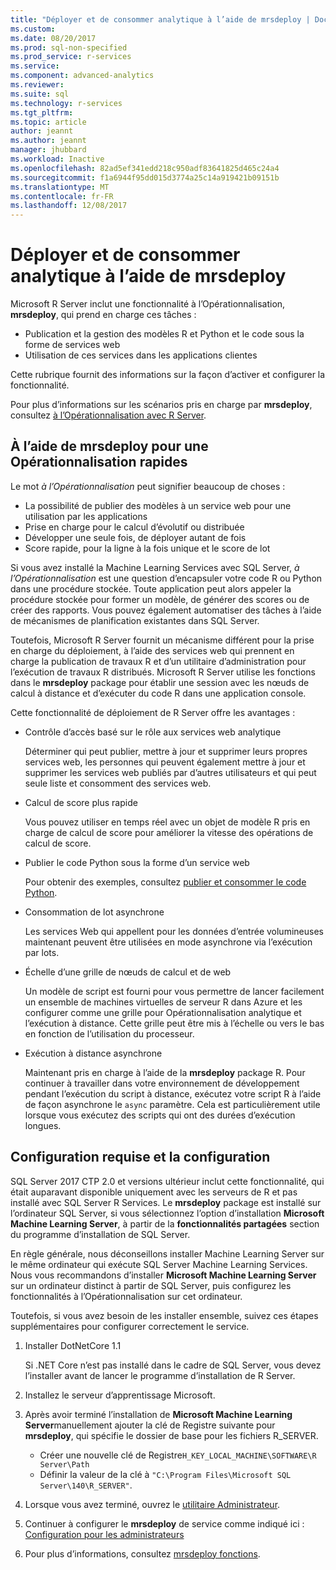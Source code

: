 ```yaml
---
title: "Déployer et de consommer analytique à l’aide de mrsdeploy | Documents Microsoft"
ms.custom: 
ms.date: 08/20/2017
ms.prod: sql-non-specified
ms.prod_service: r-services
ms.service: 
ms.component: advanced-analytics
ms.reviewer: 
ms.suite: sql
ms.technology: r-services
ms.tgt_pltfrm: 
ms.topic: article
author: jeannt
ms.author: jeannt
manager: jhubbard
ms.workload: Inactive
ms.openlocfilehash: 82ad5ef341edd218c950adf83641825d465c24a4
ms.sourcegitcommit: f1a6944f95dd015d3774a25c14a919421b09151b
ms.translationtype: MT
ms.contentlocale: fr-FR
ms.lasthandoff: 12/08/2017
---
```

# <a name="deploy-and-consume-analytics-using-mrsdeploy"></a>Déployer et de consommer analytique à l’aide de mrsdeploy

Microsoft R Server inclut une fonctionnalité à l’Opérationnalisation, **mrsdeploy**, qui prend en charge ces tâches :

+ Publication et la gestion des modèles R et Python et le code sous la forme de services web
+ Utilisation de ces services dans les applications clientes

Cette rubrique fournit des informations sur la façon d’activer et configurer la fonctionnalité.

Pour plus d’informations sur les scénarios pris en charge par **mrsdeploy**, consultez [à l’Opérationnalisation avec R Server](https://docs.microsoft.com/r-server/what-is-operationalization).

## <a name="using-mrsdeploy-for-operationalization"></a>À l’aide de mrsdeploy pour une Opérationnalisation rapides

Le mot *à l’Opérationnalisation* peut signifier beaucoup de choses :

+ La possibilité de publier des modèles à un service web pour une utilisation par les applications
+ Prise en charge pour le calcul d’évolutif ou distribuée
+ Développer une seule fois, de déployer autant de fois
+ Score rapide, pour la ligne à la fois unique et le score de lot

Si vous avez installé la Machine Learning Services avec SQL Server, *à l’Opérationnalisation* est une question d’encapsuler votre code R ou Python dans une procédure stockée. Toute application peut alors appeler la procédure stockée pour former un modèle, de générer des scores ou de créer des rapports. Vous pouvez également automatiser des tâches à l’aide de mécanismes de planification existantes dans SQL Server.

Toutefois, Microsoft R Server fournit un mécanisme différent pour la prise en charge du déploiement, à l’aide des services web qui prennent en charge la publication de travaux R et d’un utilitaire d’administration pour l’exécution de travaux R distribués. Microsoft R Server utilise les fonctions dans le **mrsdeploy** package pour établir une session avec les nœuds de calcul à distance et d’exécuter du code R dans une application console.

Cette fonctionnalité de déploiement de R Server offre les avantages :

+ Contrôle d’accès basé sur le rôle aux services web analytique

    Déterminer qui peut publier, mettre à jour et supprimer leurs propres services web, les personnes qui peuvent également mettre à jour et supprimer les services web publiés par d’autres utilisateurs et qui peut seule liste et consomment des services web.

+ Calcul de score plus rapide
  
  Vous pouvez utiliser en temps réel avec un objet de modèle R pris en charge de calcul de score pour améliorer la vitesse des opérations de calcul de score.

+ Publier le code Python sous la forme d’un service web

  Pour obtenir des exemples, consultez [publier et consommer le code Python](./python/publish-consume-python-code.md).

+ Consommation de lot asynchrone

  Les services Web qui appellent pour les données d’entrée volumineuses maintenant peuvent être utilisées en mode asynchrone via l’exécution par lots.

+ Échelle d’une grille de nœuds de calcul et de web

  Un modèle de script est fourni pour vous permettre de lancer facilement un ensemble de machines virtuelles de serveur R dans Azure et les configurer comme une grille pour Opérationnalisation analytique et l’exécution à distance. Cette grille peut être mis à l’échelle ou vers le bas en fonction de l’utilisation du processeur.

+ Exécution à distance asynchrone

    Maintenant pris en charge à l’aide de la **mrsdeploy** package R. Pour continuer à travailler dans votre environnement de développement pendant l’exécution du script à distance, exécutez votre script R à l’aide de façon asynchrone le `async` paramètre. Cela est particulièrement utile lorsque vous exécutez des scripts qui ont des durées d’exécution longues.

## <a name="requirements-and-configuration"></a>Configuration requise et la configuration

SQL Server 2017 CTP 2.0 et versions ultérieur inclut cette fonctionnalité, qui était auparavant disponible uniquement avec les serveurs de R et pas installé avec SQL Server R Services. Le **mrsdeploy** package est installé sur l’ordinateur SQL Server, si vous sélectionnez l’option d’installation **Microsoft Machine Learning Server**, à partir de la **fonctionnalités partagées** section du programme d’installation de SQL Server.

En règle générale, nous déconseillons installer Machine Learning Server sur le même ordinateur qui exécute SQL Server Machine Learning Services. Nous vous recommandons d’installer **Microsoft Machine Learning Server** sur un ordinateur distinct à partir de SQL Server, puis configurez les fonctionnalités à l’Opérationnalisation sur cet ordinateur.

Toutefois, si vous avez besoin de les installer ensemble, suivez ces étapes supplémentaires pour configurer correctement le service.

1. Installer DotNetCore 1.1

    Si .NET Core n’est pas installé dans le cadre de SQL Server, vous devez l’installer avant de lancer le programme d’installation de R Server.

2. Installez le serveur d’apprentissage Microsoft.

3. Après avoir terminé l’installation de **Microsoft Machine Learning Server**manuellement ajouter la clé de Registre suivante pour **mrsdeploy**, qui spécifie le dossier de base pour les fichiers R_SERVER. 

    + Créer une nouvelle clé de Registre`H_KEY_LOCAL_MACHINE\SOFTWARE\R Server\Path`
    + Définir la valeur de la clé à `"C:\Program Files\Microsoft SQL Server\140\R_SERVER"`.

4. Lorsque vous avez terminé, ouvrez le [utilitaire Administrateur](https://docs.microsoft.com/r-server/operationalize/configure-use-admin-utility).

5. Continuer à configurer le **mrsdeploy** de service comme indiqué ici : [Configuration pour les administrateurs](https://docs.microsoft.com/r-server/operationalize/configure-start-for-administrators)

6. Pour plus d’informations, consultez [mrsdeploy fonctions](https://docs.microsoft.com/r-server/r-reference/mrsdeploy/mrsdeploy-package).
